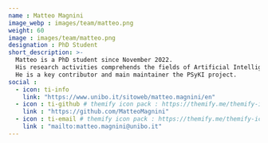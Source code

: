 ```yaml
---
name : Matteo Magnini
image_webp : images/team/matteo.png
weight: 60
image : images/team/matteo.png
designation : PhD Student
short_description: >-
  Matteo is a PhD student since November 2022.
  His research activities comprehends the fields of Artificial Intelligence (AI), Neuro-Symbolic AI, Large Language Models, Fair AI and Multi-Agent Systems.
  He is a key contributor and main maintainer the PSyKI project.
social :
  - icon: ti-info
    link: "https://www.unibo.it/sitoweb/matteo.magnini/en"
  - icon : ti-github # themify icon pack : https://themify.me/themify-icons
    link : "https://github.com/MatteoMagnini"
  - icon : ti-email # themify icon pack : https://themify.me/themify-icons
    link : "mailto:matteo.magnini@unibo.it"
---
```

